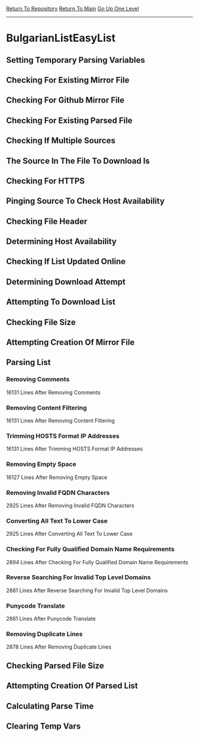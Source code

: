[Return To Repository](https://github.com/bast69/piholeparser/)
[Return To Main](https://github.com/bast69/piholeparser/blob/master/RecentRunLogs/Mainlog.md)
[Go Up One Level](https://github.com/bast69/piholeparser/blob/master/RecentRunLogs/TopLevelScripts/30-Processing-External-Blacklists.md)
____________________________________
# BulgarianListEasyList
## Setting Temporary Parsing Variables
## Checking For Existing Mirror File
## Checking For Github Mirror File
## Checking For Existing Parsed File
## Checking If Multiple Sources
## The Source In The File To Download Is
## Checking For HTTPS
## Pinging Source To Check Host Availability
## Checking File Header
## Determining Host Availability
## Checking If List Updated Online
## Determining Download Attempt
## Attempting To Download List
## Checking File Size
## Attempting Creation Of Mirror File
## Parsing List
### Removing Comments
16131 Lines After Removing Comments
### Removing Content Filtering
16131 Lines After Removing Content Filtering
### Trimming HOSTS Format IP Addresses
16131 Lines After Trimming HOSTS Format IP Addresses
### Removing Empty Space
16127 Lines After Removing Empty Space
### Removing Invalid FQDN Characters
2925 Lines After Removing Invalid FQDN Characters
### Converting All Text To Lower Case
2925 Lines After Converting All Text To Lower Case
### Checking For Fully Qualified Domain Name Requirements
2894 Lines After Checking For Fully Qualified Domain Name Requirements
### Reverse Searching For Invalid Top Level Domains
2881 Lines After Reverse Searching For Invalid Top Level Domains
### Punycode Translate
2881 Lines After Punycode Translate
### Removing Duplicate Lines
2878 Lines After Removing Duplicate Lines
## Checking Parsed File Size
## Attempting Creation Of Parsed List
## Calculating Parse Time
## Clearing Temp Vars
